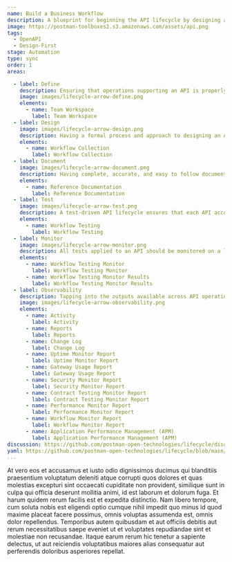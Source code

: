 ```yaml
---
name: Build a Business Workflow
description: A blueprint for beginning the API lifecycle by designing a new API using an OpenAPI.
image: https://postman-toolboxes2.s3.amazonaws.com/assets/api.png
tags:
  - OpenAPI
  - Design-First
stage: Automation
type: sync
order: 1
areas:  

  - label: Define
    description: Ensuring that operations supporting an API is properly defined, as well as what is needed to properly design and bring an API to life. A little planning and organization at this step of an APIs journey can go a long way towards ensuring the overall health and velocity of an API, and the applications that depend on this internal, partner, or public API.
    image: images/lifecycle-arrow-define.png
    elements:
      - name: Team Workspace
        label: Team Workspace
  - label: Design
    image: images/lifecycle-arrow-design.png
    description: Having a formal process and approach to designing an API helps establish consistency and the precision of APIs in production, ensuring that APIs are developed using common patterns across an industry, and within an organization, establishing known practices for shaping the surface area and behaviors of APIs that applications are depending upon.
    elements:
      - name: Workflow Collection
        label: Workflow Collection       
  - label: Document
    image: images/lifecycle-arrow-document.png
    description: Having complete, accurate, and easy to follow document is essential for all APIs, helping alleviate the number one pain point for API consumers when it comes to onboarding with an API, as well as expanding the number of API paths an application puts to work, making API documentation one of the most important areas of the API lifecycle.
    elements:
      - name: Reference Documentation
        label: Reference Documentation     
  - label: Test
    image: images/lifecycle-arrow-test.png
    description: A test-driven API lifecycle ensures that each API accomplishes the intended purpose it was developed for, providing manual and automated ways to ensure an API hasn't changed unexpectedly, is as performant as required, and meets the security expectations of everyone involved, helping establish a high quality of service consistently across all APIs.
    elements:
      - name: Workflow Testing
        label: Workflow Testing   
  - label: Monitor
    image: images/lifecycle-arrow-monitor.png
    description: All tests applied to an API should be monitored on a logical schedule and from relevant geographic regions, monitoring that APIs aren't breaking their contract, falling below their agreed upon service level agreement (SLA), or becoming a security risk, helping automate the quality of service across APIs in a way that allows teams to be as productive as possible.
    elements:
      - name: Workflow Testing Monitor
        label: Workflow Testing Monitor    
      - name: Workflow Testing Monitor Results
        label: Workflow Testing Monitor Results  
  - label: Observability
    description: Tapping into the outputs available across API operations to understand what is happening with individual APIs throughout their lifecycle, but also in aggregate for domains, teams, and other logical groups, helping make API operations more visible in real time.
    image: images/lifecycle-arrow-observability.png
    elements:
      - name: Activity
        label: Activity 
      - name: Reports
        label: Reports
      - name: Change Log
        label: Change Log      
      - name: Uptime Monitor Report
        label: Uptime Monitor Report   
      - name: Gateway Usage Report
        label: Gateway Usage Report  
      - name: Security Monitor Report
        label: Security Monitor Report
      - name: Contract Testing Monitor Report
        label: Contract Testing Monitor Report    
      - name: Performance Monitor Report
        label: Performance Monitor Report   
      - name: Workflow Monitor Report
        label: Workflow Monitor Report           
      - name: Application Performance Management (APM)  
        label: Application Performance Management (APM)                                      
discussion: https://github.com/postman-open-technologies/lifecycle/discussions/29
yaml: https://github.com/postman-open-technologies/lifecycle/blob/main/_blueprints/business-workflows.md
...
```

<p>At vero eos et accusamus et iusto odio dignissimos ducimus qui blanditiis praesentium voluptatum deleniti atque corrupti quos dolores et quas molestias excepturi sint occaecati cupiditate non provident, similique sunt in culpa qui officia deserunt mollitia animi, id est laborum et dolorum fuga. Et harum quidem rerum facilis est et expedita distinctio. Nam libero tempore, cum soluta nobis est eligendi optio cumque nihil impedit quo minus id quod maxime placeat facere possimus, omnis voluptas assumenda est, omnis dolor repellendus. Temporibus autem quibusdam et aut officiis debitis aut rerum necessitatibus saepe eveniet ut et voluptates repudiandae sint et molestiae non recusandae. Itaque earum rerum hic tenetur a sapiente delectus, ut aut reiciendis voluptatibus maiores alias consequatur aut perferendis doloribus asperiores repellat.</p>
